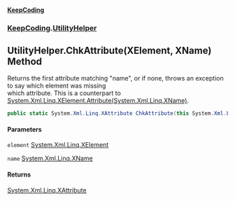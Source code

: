 #### [KeepCoding](index.md 'index')
### [KeepCoding](KeepCoding.md 'KeepCoding').[UtilityHelper](UtilityHelper.md 'KeepCoding.UtilityHelper')
## UtilityHelper.ChkAttribute(XElement, XName) Method
Returns the first attribute matching "name", or if none, throws an exception to say which element was missing  
which attribute. This is a counterpart to [System.Xml.Linq.XElement.Attribute(System.Xml.Linq.XName)](https://docs.microsoft.com/en-us/dotnet/api/System.Xml.Linq.XElement.Attribute#System_Xml_Linq_XElement_Attribute_System_Xml_Linq_XName_ 'System.Xml.Linq.XElement.Attribute(System.Xml.Linq.XName)').
```csharp
public static System.Xml.Linq.XAttribute ChkAttribute(this System.Xml.Linq.XElement element, System.Xml.Linq.XName name);
```
#### Parameters
<a name='KeepCoding.UtilityHelper.ChkAttribute(System.Xml.Linq.XElement.System.Xml.Linq.XName).element'></a>
`element` [System.Xml.Linq.XElement](https://docs.microsoft.com/en-us/dotnet/api/System.Xml.Linq.XElement 'System.Xml.Linq.XElement')  
  
<a name='KeepCoding.UtilityHelper.ChkAttribute(System.Xml.Linq.XElement.System.Xml.Linq.XName).name'></a>
`name` [System.Xml.Linq.XName](https://docs.microsoft.com/en-us/dotnet/api/System.Xml.Linq.XName 'System.Xml.Linq.XName')  
  
#### Returns
[System.Xml.Linq.XAttribute](https://docs.microsoft.com/en-us/dotnet/api/System.Xml.Linq.XAttribute 'System.Xml.Linq.XAttribute')  
